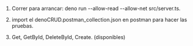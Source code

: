 1. Correr para arrancar: deno run --allow-read --allow-net src/server.ts.

2. import el denoCRUD.postman_collection.json en postman para hacer las pruebas.

3. Get, GetById, DeleteById, Create. (disponibles)
